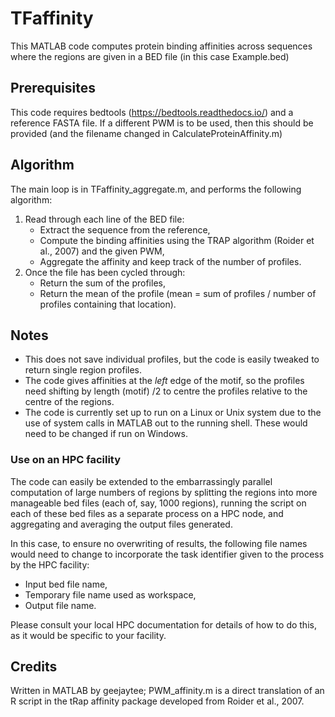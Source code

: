 # TFaffinity

This MATLAB code computes protein binding affinities across sequences where the regions are given in a BED file (in this case Example.bed)

## Prerequisites

This code requires bedtools (https://bedtools.readthedocs.io/) and a reference FASTA file. If a different PWM is to be used, then this should be provided (and the filename changed in CalculateProteinAffinity.m)

## Algorithm

The main loop is in TFaffinity_aggregate.m, and performs the following algorithm:

1. Read through each line of the BED file:
    - Extract the sequence from the reference,
    - Compute the binding affinities using the TRAP algorithm (Roider et al., 2007) and the given PWM,
    - Aggregate the affinity and keep track of the number of profiles.
2. Once the file has been cycled through:
    - Return the sum of the profiles,
    - Return the mean of the profile (mean = sum of profiles / number of profiles containing that location).
  
##  Notes

- This does not save individual profiles, but the code is easily tweaked to return single region profiles.
- The code gives affinities at the *left* edge of the motif, so the profiles need shifting by length (motif) /2 to centre the profiles relative to the centre of the regions.
- The code is currently set up to run on a Linux or Unix system due to the use of system calls in MATLAB out to the running shell. These would need to be changed if run on Windows.

### Use on an HPC facility

The code can easily be extended to the embarrassingly parallel computation of large numbers of regions by splitting the regions into more manageable bed files (each of, say, 1000 regions), running the script on each of these bed files as a separate process on a HPC node, and aggregating and averaging the output files generated. 

In this case, to ensure no overwriting of results, the following file names would need to change to incorporate the task identifier given to the process by the HPC facility:
  - Input bed file name,
  - Temporary file name used as workspace,
  - Output file name.

Please consult your local HPC documentation for details of how to do this, as it would be specific to your facility.


## Credits

Written in MATLAB by geejaytee; PWM_affinity.m is a direct translation of an R script in the tRap affinity package developed from Roider et al., 2007.
